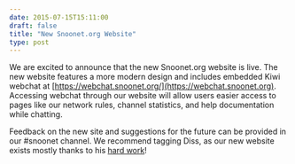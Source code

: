 ```yaml
--- 
date: 2015-07-15T15:11:00
draft: false
title: "New Snoonet.org Website"
type: post
---
```


We are excited to announce that the new Snoonet.org website is live.  The new website features a more modern design and includes embedded Kiwi webchat at [https://webchat.snoonet.org/](https://webchat.snoonet.org).  Accessing webchat through our website will allow users easier access to pages like our network rules, channel statistics, and help documentation while chatting.  

Feedback on the new site and suggestions for the future can be provided in our #snoonet channel.  We recommend tagging Diss, as our new website exists mostly thanks to his [hard work](https://i.imgur.com/Te0WuIB.jpg)!  
